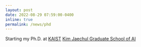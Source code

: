 ```yaml
---
layout: post
date: 2022-08-29 07:59:00-0400
inline: true
permalink: /news/phd
---
```


Starting my Ph.D. at <a href='https://www.kaist.ac.kr/en/'>KAIST</a> <a href='https://gsai.kaist.ac.kr/'>Kim Jaechul Graduate School of AI </a>